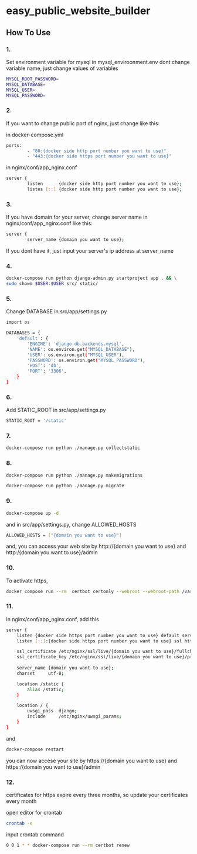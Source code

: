 # easy_public_website_builder

## How To Use

### 1.
Set environment variable for mysql in mysql_enviroonment.env
dont change variable name, just change values of variables
```sh
MYSQL_ROOT_PASSWORD=
MYSQL_DATABASE=
MYSQL_USER=
MYSQL_PASSWORD=
```

### 2.
If you want to change public port of nginx, just change like this:

in docker-compose.yml
```sh
ports:
        - "80:{docker side http port number you want to use}"
        - "443:{docker side https port number you want to use}"
```

in nginx/conf/app_nginx.conf
```sh
server {
        listen      {docker side http port number you want to use};
        listes [::] {docker side http port number you want to use};
```
### 3.
If you have domain for your server, change server name in nginx/conf/app_nginx.conf like this:
```sh
server {
        server_name {domain you want to use};
```

If you dont have it, just input your server's ip address at server_name

### 4.
```sh
docker-compose run python django-admin.py startproject app . && \
sudo chowm $USER:$USER src/ static/
```

### 5.
Change DATABASE in src/app/settings.py
```sh
import os

DATABASES = {
    'default': {
        'ENGINE': 'django.db.backends.mysql',
        'NAME': os.environ.get("MYSQL_DATABASE"),
        'USER': os.environ.get("MYSQL_USER"),
        'PASSWORD': os.environ.get("MYSQL_PASSWORD"),
        'HOST': 'db',
        'PORT': '3306',
    }
}
```

### 6.
Add STATIC_ROOT in src/app/settings.py
```sh
STATIC_ROOT = '/static'
```

### 7.
```sh
docker-compose run python ./manage.py collectstatic
```

### 8.
```sh
docker-compose run python ./manage.py makemigrations

docker-compose run python ./manage.py migrate
```

### 9.
```sh
docker-compose up -d
```

and in src/app/settings.py, change ALLOWED_HOSTS
```sh
ALLOWED_HOSTS = ["{domain you want to use}"]
```
and, you can access your web site by http://{domain you want to use} and http:/{domain you want to use}/admin


### 10.
To activate https,
```sh
docker compose run --rm  certbot certonly --webroot --webroot-path /var/www/certbot/ -d {domain you want to use}
```

### 11.
in nginx/conf/app_nginx.conf, add this
```sh
server {
    listen {docker side https port number you want to use} default_server ssl http2;
    listen [::]:{docker side https port number you want to use} ssl http2;

    ssl_certificate /etc/nginx/ssl/live/{domain you want to use}/fullchain.pem;
    ssl_certificate_key /etc/nginx/ssl/live/{domain you want to use}/privkey.pem;
    
    server_name {domain you want to use};
    charset     utf-8;

    location /static {
        alias /static;
    }

    location / {
        uwsgi_pass  django;
        include     /etc/nginx/uwsgi_params;
    }
}
```

and
```sh
docker-compose restart
```
you can now accese your site by https://{domain you want to use} and https:/{domain you want to use}/admin

### 12.
certificates for https expire every three months, so update your certificates every month

open editor for crontab
```sh
crontab -e
```

input crontab command
```sh
0 0 1 * * docker-compose run --rm certbot renew
```

